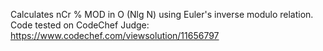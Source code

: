 Calculates nCr % MOD in O (Nlg N) using Euler's inverse modulo relation.  
Code tested on CodeChef Judge: https://www.codechef.com/viewsolution/11656797
